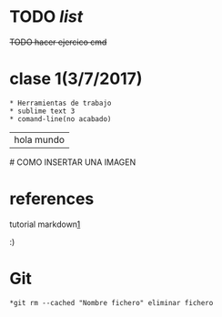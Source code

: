 # TODO _list_
~~TODO hacer ejercico cmd~~

# clase 1(3/7/2017)
    * Herramientas de trabajo
    * sublime text 3
    * comand-line(no acabado)

<table>
    <tr>
        <td> hola mundo </td>
    </tr>
</table>
# COMO INSERTAR UNA IMAGEN


# references
tutorial markdown[1]


:)

[1]:https://blog.ghost.org/markdown/
# Git  
    *git rm --cached "Nombre fichero" eliminar fichero
